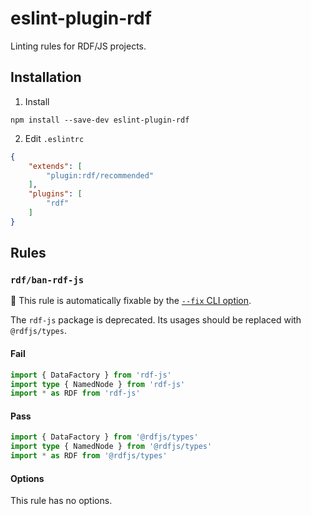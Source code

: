# eslint-plugin-rdf

Linting rules for RDF/JS projects.

## Installation

1. Install
```shell
npm install --save-dev eslint-plugin-rdf
```

2. Edit `.eslintrc`
```json
{
    "extends": [
        "plugin:rdf/recommended"
    ],
    "plugins": [
        "rdf"
    ]
}
```

## Rules

### `rdf/ban-rdf-js`

🔧 This rule is automatically fixable by the [`--fix` CLI option][fix].

The `rdf-js` package is deprecated. Its usages should be replaced with `@rdfjs/types`.

#### Fail

```ts
import { DataFactory } from 'rdf-js'
import type { NamedNode } from 'rdf-js'
import * as RDF from 'rdf-js'
```

#### Pass

```ts
import { DataFactory } from '@rdfjs/types'
import type { NamedNode } from '@rdfjs/types'
import * as RDF from '@rdfjs/types'
```

#### Options

This rule has no options.

[fix]: https://eslint.org/docs/latest/user-guide/command-line-interface#--fix

